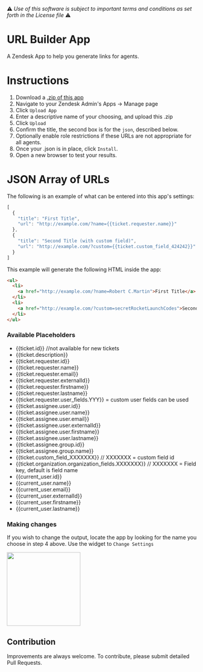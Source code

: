 :warning: *Use of this software is subject to important terms and conditions as set forth in the License file* :warning:

# URL Builder App

A Zendesk App to help you generate links for agents.

# Instructions

1. Download a [.zip of this app](https://github.com/zendesklabs/url_builder_app/archive/master.zip)
2. Navigate to your Zendesk Admin's Apps -> Manage page
3. Click `Upload App`
4. Enter a descriptive name of your choosing, and upload this .zip
5. Click `Upload`
6. Confirm the title, the second box is for the `json`, described below.
7. Optionally enable role restrictions if these URLs are not appropriate for all agents.
8. Once your .json is in place, click `Install`.
9. Open a new browser to test your results.

# JSON Array of URLs

The following is an example of what can be entered into this app's settings:

```javascript
[
  {
    "title": "First Title",
    "url": "http://example.com/?name={{ticket.requester.name}}"
  },
  {
    "title": "Second Title (with custom field)",
    "url": "http://example.com/?custom={{ticket.custom_field_424242}}"
  }
]
```

This example will generate the following HTML inside the app:
```html
<ul>
  <li>
    <a href="http://example.com/?name=Robert C.Martin">First Title</a>
  </li>
  <li>
    <a href="http://example.com/?custom=secretRocketLaunchCodes">Second Title (with custom field)</a>
  </li>
</ul>
```

### Available Placeholders
* {{ticket.id}} //not available for new tickets
* {{ticket.description}}
* {{ticket.requester.id}}
* {{ticket.requester.name}}
* {{ticket.requester.email}}
* {{ticket.requester.externalId}}
* {{ticket.requester.firstname}}
* {{ticket.requester.lastname}}
* {{ticket.requester.user_fields.YYY}} = custom user fields can be used
* {{ticket.assignee.user.id}}
* {{ticket.assignee.user.name}}
* {{ticket.assignee.user.email}}
* {{ticket.assignee.user.externalId}}
* {{ticket.assignee.user.firstname}}
* {{ticket.assignee.user.lastname}}
* {{ticket.assignee.group.id}}
* {{ticket.assignee.group.name}}
* {{ticket.custom_field_XXXXXXX}} // XXXXXXX = custom field id
* {{ticket.organization.organization_fields.XXXXXXX}} // XXXXXXX = Field key, default is field name
* {{current_user.id}}
* {{current_user.name}}
* {{current_user.email}}
* {{current_user.externalId}}
* {{current_user.firstname}}
* {{current_user.lastname}}

### Making changes

If you wish to change the output, locate the app by looking for the name you choose in step 4 above. Use the widget to `Change Settings`

<img width="195" src="https://github.com/watchmanmonitoring/url_builder_app/raw/master/assets/app-settings-change.png" />


## Contribution

Improvements are always welcome. To contribute, please submit detailed Pull Requests.

